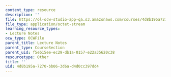 ```yaml
---
content_type: resource
description: ''
file: https://ol-ocw-studio-app-qa.s3.amazonaws.com/courses/4d8b195a7270bb063d6ad4d0cc397dd4_WALK2.AVI
file_type: application/octet-stream
learning_resource_types:
- Lecture Notes
ocw_type: OCWFile
parent_title: Lecture Notes
parent_type: CourseSection
parent_uid: f5eb15ee-ec29-db1a-0157-e22a35620c38
resourcetype: Other
title: ''
uid: 4d8b195a-7270-bb06-3d6a-d4d0cc397dd4
---
```

